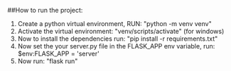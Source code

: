 ##How to run the project:

1. Create a python virtual environment, RUN: "python -m venv venv"
2. Activate the virtual environment: "venv/scripts/activate" (for windows)
3. Now to install the dependencies run: "pip install -r requirements.txt"
4. Now set the your server.py file in the FLASK_APP env variable, run: $env:FLASK_APP = 'server'
5. Now run: "flask run"
